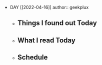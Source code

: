 - DAY [[2022-04-16]]
  author:: geekplux
	- ## Things I found out Today
	- ## What I read Today
	- ## Schedule